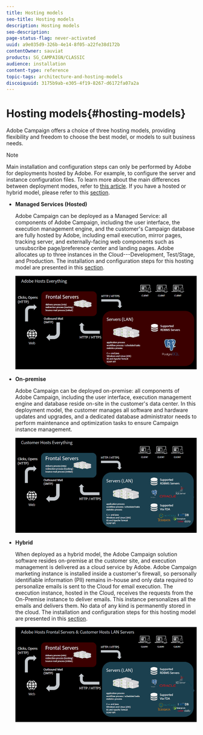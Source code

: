 ```yaml
---
title: Hosting models
seo-title: Hosting models
description: Hosting models
seo-description: 
page-status-flag: never-activated
uuid: a9e035d9-326b-4e14-8f05-a22fe38d172b
contentOwner: sauviat
products: SG_CAMPAIGN/CLASSIC
audience: installation
content-type: reference
topic-tags: architecture-and-hosting-models
discoiquuid: 3175b9ab-e305-4f19-8267-d6172fa07a2a
---
```


# Hosting models{#hosting-models}

Adobe Campaign offers a choice of three hosting models, providing flexibility and freedom to choose the best model, or models to suit business needs.

>[!NOTE]
>
>Main installation and configuration steps can only be performed by Adobe for deployments hosted by Adobe. For example, to configure the server and instance configuration files. To learn more about the main differences between deployment modes, refer to [this article](https://helpx.adobe.com/campaign/kb/acc-on-prem-vs-hosted.html). If you have a hosted or hybrid model, please refer to this [section](../../installation/using/about-hybrid-and-hosted-models.md).

* **Managed Services (Hosted)**

  Adobe Campaign can be deployed as a Managed Service: all components of Adobe Campaign, including the user interface, the execution management engine, and the customer's Campaign database are fully hosted by Adobe, including email execution, mirror pages, tracking server, and externally-facing web components such as unsubscribe page/preference center and landing pages. Adobe allocates up to three instances in the Cloud---Development, Test/Stage, and Production. The installation and configuration steps for this hosting model are presented in this [section](../../installation/using/hosted-model.md).

  ![](assets/deployment_hosted.png)

* **On-premise**

  Adobe Campaign can be deployed on-premise: all components of Adobe Campaign, including the user interface, execution management engine and database reside on-site in the customer's data center. In this deployment model, the customer manages all software and hardware updates and upgrades, and a dedicated database administrator needs to perform maintenance and optimization tasks to ensure Campaign instance management.

  ![](assets/deployment_onpremise.png)

* **Hybrid**

  When deployed as a hybrid model, the Adobe Campaign solution software resides on-premise at the customer site, and execution management is delivered as a cloud service by Adobe. Adobe Campaign marketing instance is installed inside a customer's firewall, so personally identifiable information (PII) remains in-house and only data required to personalize emails is sent to the Cloud for email execution. The execution instance, hosted in the Cloud, receives the requests from the On-Premise instance to deliver emails. This instance personalizes all the emails and delivers them. No data of any kind is permanently stored in the cloud. The installation and configuration steps for this hosting model are presented in this [section](../../installation/using/hybrid-model.md).

  ![](assets/deployment_hybrid.png)


